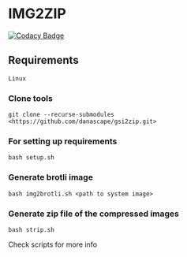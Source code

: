 # IMG2ZIP

[![Codacy Badge](https://api.codacy.com/project/badge/Grade/9ba9feedd8574a3b97d77fecca23f1d5)](https://www.codacy.com?utm_source=github.com&amp;utm_medium=referral&amp;utm_content=danascape/gsi2zip&amp;utm_campaign=Badge_Grade)

## Requirements
    Linux

### Clone tools
    git clone --recurse-submodules <https://github.com/danascape/gsi2zip.git>

### For setting up requirements
    bash setup.sh

### Generate brotli image
    bash img2brotli.sh <path to system image>

### Generate zip file of the compressed images
    bash strip.sh	

Check scripts for more info
